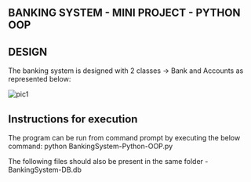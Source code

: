 ## BANKING SYSTEM - MINI PROJECT - PYTHON OOP

## DESIGN 

The banking system is designed with 2 classes -> Bank and Accounts as represented below:

![pic1](https://github.com/bsathyamur/simulation_project_r_programming/blob/master/fstat-and-val-comp.png)

## Instructions for execution
The program can be run from command prompt by executing the below command:
python BankingSystem-Python-OOP.py

The following files should also be present in the same folder - BankingSystem-DB.db


